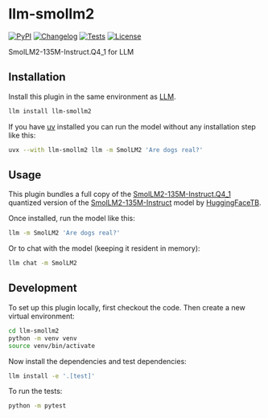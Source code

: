 # llm-smollm2

[![PyPI](https://img.shields.io/pypi/v/llm-smollm2.svg)](https://pypi.org/project/llm-smollm2/)
[![Changelog](https://img.shields.io/github/v/release/simonw/llm-smollm2?include_prereleases&label=changelog)](https://github.com/simonw/llm-smollm2/releases)
[![Tests](https://github.com/simonw/llm-smollm2/actions/workflows/test.yml/badge.svg)](https://github.com/simonw/llm-smollm2/actions/workflows/test.yml)
[![License](https://img.shields.io/badge/license-Apache%202.0-blue.svg)](https://github.com/simonw/llm-smollm2/blob/main/LICENSE)

SmolLM2-135M-Instruct.Q4_1 for LLM

## Installation

Install this plugin in the same environment as [LLM](https://llm.datasette.io/).
```bash
llm install llm-smollm2
```
If you have [uv](https://github.com/astral-sh/uv) installed you can run the model without any installation step like this:
```bash
uvx --with llm-smollm2 llm -m SmolLM2 'Are dogs real?'
```
## Usage

This plugin bundles a full copy of the [SmolLM2-135M-Instruct.Q4_1](https://huggingface.co/QuantFactory/SmolLM2-135M-Instruct-GGUF/blob/ab810cf68114990406fdf996510dd3d3c6adbdf5/SmolLM2-135M-Instruct.Q4_1.gguf) quantized version of the [SmolLM2-135M-Instruct](https://huggingface.co/HuggingFaceTB/SmolLM2-135M-Instruct) model by [HuggingFaceTB](https://huggingface.co/HuggingFaceTB).

Once installed, run the model like this:
```bash
llm -m SmolLM2 'Are dogs real?'
```
Or to chat with the model (keeping it resident in memory):
```bash
llm chat -m SmolLM2
```

## Development

To set up this plugin locally, first checkout the code. Then create a new virtual environment:
```bash
cd llm-smollm2
python -m venv venv
source venv/bin/activate
```
Now install the dependencies and test dependencies:
```bash
llm install -e '.[test]'
```
To run the tests:
```bash
python -m pytest
```
